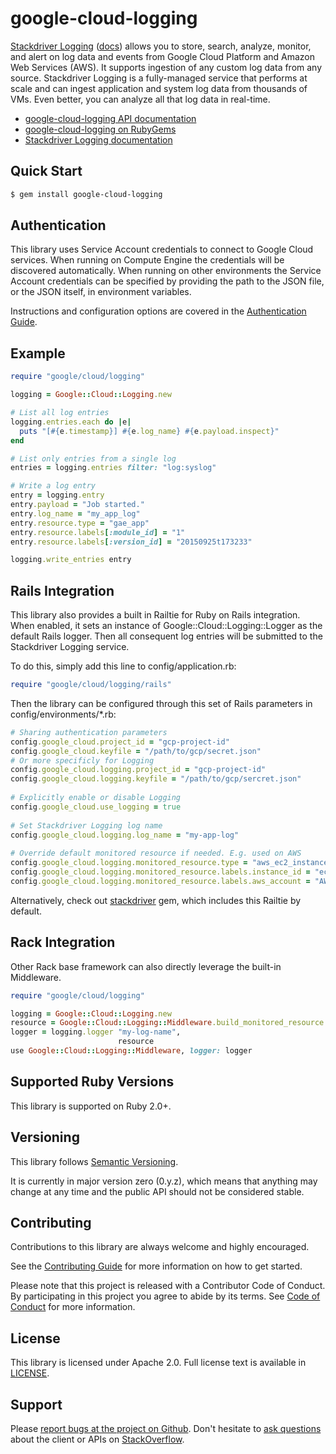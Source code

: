 # google-cloud-logging

[Stackdriver Logging](https://cloud.google.com/logging/) ([docs](https://cloud.google.com/logging/docs/)) allows you to store, search, analyze, monitor, and alert on log data and events from Google Cloud Platform and Amazon Web Services (AWS). It supports ingestion of any custom log data from any source. Stackdriver Logging is a fully-managed service that performs at scale and can ingest application and system log data from thousands of VMs. Even better, you can analyze all that log data in real-time.

- [google-cloud-logging API documentation](http://googlecloudplatform.github.io/google-cloud-ruby/#/docs/google-cloud-logging/master/google/cloud/logging)
- [google-cloud-logging on RubyGems](https://rubygems.org/gems/google-cloud-logging)
- [Stackdriver Logging documentation](https://cloud.google.com/logging/docs/)

## Quick Start

```sh
$ gem install google-cloud-logging
```

## Authentication

This library uses Service Account credentials to connect to Google Cloud services. When running on Compute Engine the credentials will be discovered automatically. When running on other environments the Service Account credentials can be specified by providing the path to the JSON file, or the JSON itself, in environment variables.

Instructions and configuration options are covered in the [Authentication Guide](https://googlecloudplatform.github.io/google-cloud-ruby/#/docs/google-cloud-logging/guides/authentication).

## Example

```ruby
require "google/cloud/logging"

logging = Google::Cloud::Logging.new

# List all log entries
logging.entries.each do |e|
  puts "[#{e.timestamp}] #{e.log_name} #{e.payload.inspect}"
end

# List only entries from a single log
entries = logging.entries filter: "log:syslog"

# Write a log entry
entry = logging.entry
entry.payload = "Job started."
entry.log_name = "my_app_log"
entry.resource.type = "gae_app"
entry.resource.labels[:module_id] = "1"
entry.resource.labels[:version_id] = "20150925t173233"

logging.write_entries entry
```

## Rails Integration

This library also provides a built in Railtie for Ruby on Rails integration. When enabled, it sets an instance of Google::Cloud::Logging::Logger as the default Rails logger. Then all consequent log entries will be submitted to the Stackdriver Logging service. 

To do this, simply add this line to config/application.rb:
```ruby
require "google/cloud/logging/rails"
```
Then the library can be configured through this set of Rails parameters in config/environments/*.rb:
```ruby
# Sharing authentication parameters
config.google_cloud.project_id = "gcp-project-id"
config.google_cloud.keyfile = "/path/to/gcp/secret.json"
# Or more specificly for Logging
config.google_cloud.logging.project_id = "gcp-project-id"
config.google_cloud.logging.keyfile = "/path/to/gcp/sercret.json"
 
# Explicitly enable or disable Logging
config.google_cloud.use_logging = true
 
# Set Stackdriver Logging log name
config.google_cloud.logging.log_name = "my-app-log"
 
# Override default monitored resource if needed. E.g. used on AWS
config.google_cloud.logging.monitored_resource.type = "aws_ec2_instance"
config.google_cloud.logging.monitored_resource.labels.instance_id = "ec2-instance-id"
config.google_cloud.logging.monitored_resource.labels.aws_account = "AWS account number"
```
Alternatively, check out [stackdriver](../stackdriver) gem, which includes this Railtie by default.

## Rack Integration

Other Rack base framework can also directly leverage the built-in Middleware.
```ruby
require "google/cloud/logging"

logging = Google::Cloud::Logging.new
resource = Google::Cloud::Logging::Middleware.build_monitored_resource
logger = logging.logger "my-log-name",
                        resource
use Google::Cloud::Logging::Middleware, logger: logger
```

## Supported Ruby Versions

This library is supported on Ruby 2.0+.

## Versioning

This library follows [Semantic Versioning](http://semver.org/).

It is currently in major version zero (0.y.z), which means that anything may change at any time and the public API should not be considered stable.

## Contributing

Contributions to this library are always welcome and highly encouraged.

See the [Contributing Guide](https://googlecloudplatform.github.io/google-cloud-ruby/#/docs/guides/contributing) for more information on how to get started.

Please note that this project is released with a Contributor Code of Conduct. By participating in this project you agree to abide by its terms. See [Code of Conduct](../CODE_OF_CONDUCT.md) for more information.

## License

This library is licensed under Apache 2.0. Full license text is available in [LICENSE](../LICENSE).

## Support

Please [report bugs at the project on Github](https://github.com/GoogleCloudPlatform/google-cloud-ruby/issues).
Don't hesitate to [ask questions](http://stackoverflow.com/questions/tagged/google-cloud-platform+ruby) about the client or APIs on [StackOverflow](http://stackoverflow.com).
